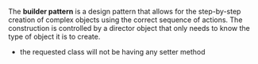 The **builder pattern** is a design pattern that allows for the step-by-step creation of complex objects using the correct sequence of actions. The construction is controlled by a director object that only needs to know the type of object it is to create.

- the requested class will not be having any setter method